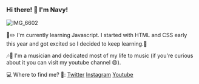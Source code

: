 ### Hi there! 👋 I'm Navy!
![IMG_6602](https://user-images.githubusercontent.com/116046893/198782721-86aa8feb-6cd6-46e3-8e3a-0e503071ad24.JPG)

📓✏️ I'm currently learning Javascript. I started with HTML and CSS early this year and got excited so I decided to keep learning.🌸

🎶🎤 I'm a musician and dedicated most of my life to music (if you're curious about it you can visit my youtube channel 😄).

💻 Where to find me? 🔎: [Twitter](https://twitter.com/frambuesaurio) [Instagram](https://www.instagram.com/hellonavy90/) [Youtube](https://www.youtube.com/channel/UC20tbKxzsxJxi5BF1A_koFA)

<!--
**inthenavy/inthenavy** is a ✨ _special_ ✨ repository because its `README.md` (this file) appears on your GitHub profile.

Here are some ideas to get you started:

- 🔭 I’m currently working on ...
- 🌱 I’m currently learning ...
- 👯 I’m looking to collaborate on ...
- 🤔 I’m looking for help with ...
- 💬 Ask me about ...
- 📫 How to reach me: ...
- 😄 Pronouns: ...
- ⚡ Fun fact: ...
-->
